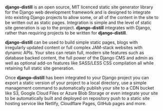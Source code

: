 **django-distill** is an open source, MIT licenced static site generator
library for the Django web development framework and is designed to integrate
into existing Django projects to allow some, or all of the content in the site
to be written out as static pages. Integration is simple and the level of
static site generation is up to the project. **django-distill** integrates with
Django, rather than requiring projects to be written for **django-distill**.

**django-distill** can be used to build simple static pages, blogs with
irregularly updated content or full complex JAM-stack websites with dynamic
APIs. Your sites can retain full, modern site features such as database backed
content, the full power of the Django CMS and admin as well as optional add-on
features like SASS/LESS CSS compilation all while retaining full static site
generation.

Once **django-distill** has been integrated to your Django project you can
export a static version of your project to a local directory, use a simple
management command to automatically publish your site to a CDN bucket like S3,
Google Cloud Files or Azure Blob Storage or even integrate your site to be
automatically built and deployed on repository push to a static site hosting
service like Netlify, Cloudflare Pages, GitHub pages and more.